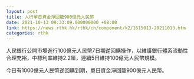 ```yaml
---
layout: post
title: 人行單日資金淨回籠900億元人民幣
date: 2021-10-13 09:33:09.000000000 +08:00
link: https://news.rthk.hk/rthk/ch/component/k2/1615013-20211013.htm
categories: rthk
---
```


人民銀行公開市場進行100億元人民幣7日期逆回購操作，以維護銀行體系流動性合理充裕，中標利率維持2.2厘，連續5日維持100億元人民幣規模。

今日有1000億元人民幣逆回購到期，單日資金淨回籠900億元人民幣。
